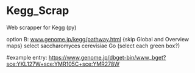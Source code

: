 # Kegg_Scrap
Web scrapper for Kegg (py)


option B:
  www.genome.jp/kegg/pathway.html
    {skip Global and Overview maps}
    select saccharomyces cerevisiae
    Go (select each green box?)
    
#example entry: https://www.genome.jp/dbget-bin/www_bget?sce:YKL127W+sce:YMR105C+sce:YMR278W

